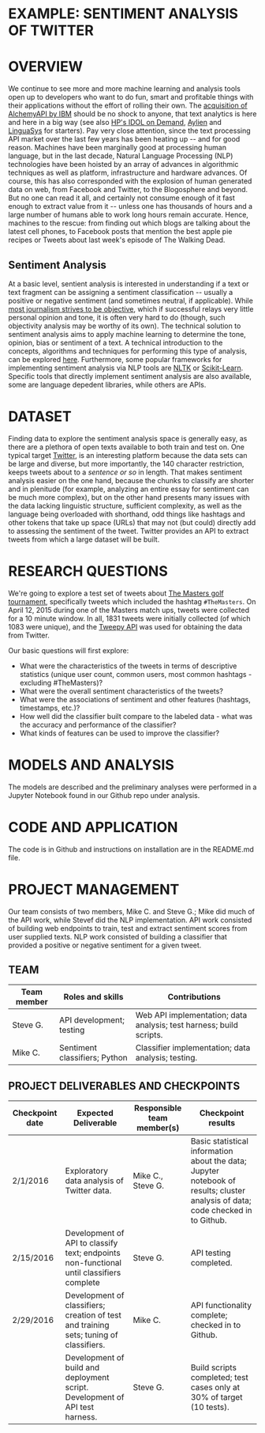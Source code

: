 EXAMPLE: SENTIMENT ANALYSIS OF TWITTER
======================================

# OVERVIEW

We continue to see more and more machine learning and analysis tools open up to developers who want to do fun, smart and profitable things with their applications without the effort of rolling their own.  The <a href="http://www.informationweek.com/software/enterprise-applications/ibm-buys-alchemyapi-what-watson-gains-/d/d-id/1319342" title="IBM Buys AlchemyAPI: What Watson Gains " target="_blank">acquisition of AlchemyAPI by IBM</a> should be no shock to anyone, that text analytics is here and here in a big way (see also [HP's IDOL on Demand](https://www.idolondemand.com/), [Aylien](http://aylien.com/) and [LinguaSys](http://linguasys.net/text-analytics) for starters).  Pay very close attention, since the text processing API market over the last few years has been heating up -- and for good reason.  Machines have been marginally good at processing human language, but in the last decade, Natural Language Processing (NLP) technologies have been hoisted by an array of advances in algorithmic techniques as well as platform, infrastructure and hardware advances.  Of course, this has also corresponded with the explosion of human generated data on web, from Facebook and Twitter, to the Blogosphere and beyond.  But no one can read it all, and certainly not consume enough of it fast enough to extract value from it -- unless one has thousands of hours and a large number of humans able to work long hours remain accurate.  Hence, machines to the rescue: from finding out which blogs are talking about the latest cell phones, to Facebook posts that mention the best apple pie recipes or Tweets about last week's episode of The Walking Dead.

## Sentiment Analysis 
At a basic level, sentient analysis is interested in understanding if a text or text fragment can be assigning a sentiment classification -- usually a positive or negative sentiment (and sometimes neutral, if applicable).  While [most journalism strives to be objective](https://en.wikipedia.org/wiki/Journalistic_objectivity), which if successful relays very little personal opinion and tone, it is often very hard to do (though, such objectivity analysis may be worthy of its own). The technical solution to sentiment analysis aims to apply machine learning to determine the tone, opinion, bias or sentiment of a text. A technical introduction to the concepts, algorithms and techniques for performing this type of analysis, can be explored [here](http://sentic.net/sentic-computing.pdf). Furthermore, some popular frameworks for implementing sentiment analysis via NLP tools are [NLTK](http://nltk.org) or [Scikit-Learn](http://scikit-learn.org/). Specific tools that directly implement sentiment analysis are also available, some are language depedent libraries, while others are APIs.

# DATASET
Finding data to explore the sentiment analysis space is generally easy, as there are a plethora of open texts available to both train and test on.  One typical target [Twitter](https://www.twitter.com), is an interesting platform because the data sets can be large and diverse, but more importantly, the 140 character restriction, keeps tweets about to a _sentence or so_ in length.  That makes sentiment analysis easier on the one hand, because the chunks to classify are shorter and in plenitude (for example, analyzing an entire essay for sentiment can be much more complex), but on the other hand presents many issues with the data lacking linguistic structure, sufficient complexity, as well as the language being overloaded with shorthand, odd things like hashtags and other tokens that take up space (URLs) that may not (but could) directly add to assessing the sentiment of the tweet.  Twitter provides an API to extract tweets from which a large dataset will be built.

# RESEARCH QUESTIONS
We're going to explore a test set of tweets about [The Masters golf tournament](http://www.masters.com), specifically tweets which included the hashtag <code>#TheMasters</code>.  On April 12, 2015 during one of the Masters match ups, tweets were collected for a 10 minute window.  In all, 1831 tweets were initially collected (of which 1083 were unique), and the [Tweepy API](https://github.com/tweepy/tweepy) was used for obtaining the data from Twitter.

Our basic questions will first explore:

- What were the characteristics of the tweets in terms of descriptive statistics (unique user count, common users, most common hashtags - excluding #TheMasters)?
- What were the overall sentiment characteristics of the tweets?
- What were the associations of sentiment and other features (hashtags, timestamps, etc.)?
- How well did the classifier built compare to the labeled data - what was the accuracy and performance of the classifier?
- What kinds of features can be used to improve the classifier?

# MODELS AND ANALYSIS

The models are described and the preliminary analyses were performed in a Jupyter Notebook found in our Github repo under analysis.

# CODE AND APPLICATION

The code is in Github and instructions on installation are in the README.md file.

# PROJECT MANAGEMENT

Our team consists of two members, Mike C. and Steve G.; Mike did much of the API work, while Stevef did the NLP implementation. API work consisted of building web endpoints to train, test and extract sentiment scores from user supplied texts. NLP work consisted of building a classifier that provided a positive or negative sentiment for a given tweet.

## TEAM

| Team member | Roles and skills | Contributions |
|-------------|-------------------------|---------------------------------------------|
| Steve G. | API development; testing | Web API implementation; data analysis; test harness; build scripts. |
| Mike C. | Sentiment classifiers; Python | Classifier implementation; data analysis; testing. |

## PROJECT DELIVERABLES AND CHECKPOINTS

| Checkpoint date | Expected Deliverable                                                          | Responsible team member(s) | Checkpoint results                                                                                                                  |
|-----------------|-------------------------------------------------------------------------------|----------------------------|-------------------------------------------------------------------------------------------------------------------------------------|
| 2/1/2016        | Exploratory data analysis of Twitter data.                                        | Mike C., Steve G.          | Basic statistical information about the data; Jupyter notebook of results; cluster analysis of data; code checked in to Github. |
| 2/15/2016       | Development of API  to classify text; endpoints non-functional until classifiers complete                            | Steve G.                    | API testing completed.                                                                                                             |
| 2/29/2016       | Development of classifiers; creation of test and training sets; tuning of classifiers.       | Mike C.                   | API functionality complete; checked in to Github.                                                                                   |
|                 | Development of build and deployment script.  Development of API test harness. | Steve G.                    | Build scripts completed; test cases only at 30% of target (10 tests).                                                               |

